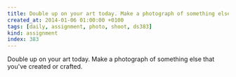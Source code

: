 ```yaml
---
title: Double up on your art today. Make a photograph of something else that you've created or crafted.
created_at: 2014-01-06 01:00:00 +0100
tags: [daily, assignment, photo, shoot, ds383]
kind: assignment
index: 383
---
```


Double up on your art today. Make a photograph of something else that you've created or crafted.
